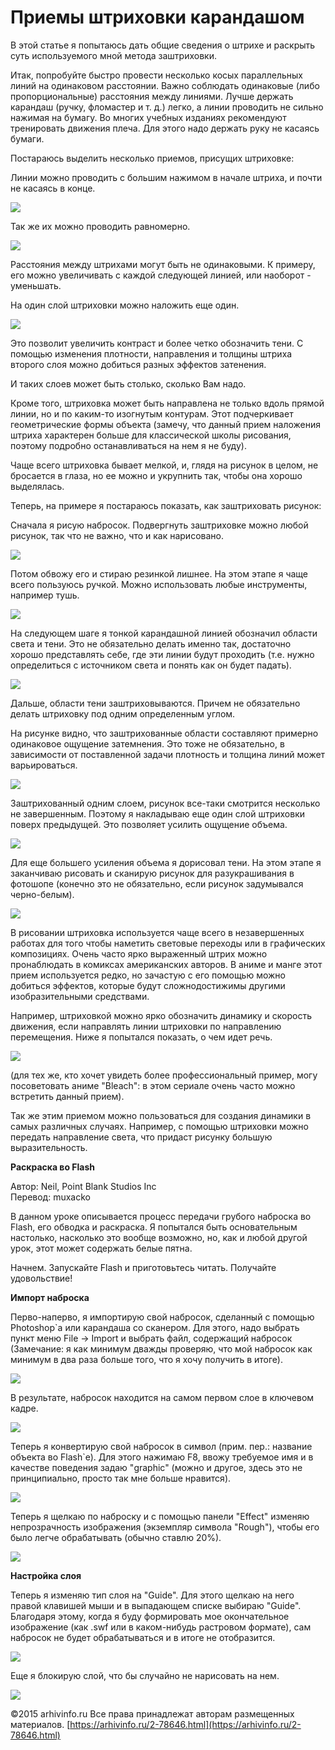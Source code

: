 # Приемы штриховки карандашом
В этой статье я попытаюсь дать общие сведения о штрихе и раскрыть суть используемого мной метода заштриховки.

Итак, попробуйте быстро провести несколько косых параллельных линий на одинаковом расстоянии. Важно соблюдать одинаковые (либо пропорциональные) расстояния между линиями. Лучше держать карандаш (ручку, фломастер и т. д.) легко, а линии проводить не сильно нажимая на бумагу. Во многих учебных изданиях рекомендуют тренировать движения плеча. Для этого надо держать руку не касаясь бумаги.

Постараюсь выделить несколько приемов, присущих штриховке:

Линии можно проводить с большим нажимом в начале штриха, и почти не касаясь в конце.

![](http://konspekta.net/zdavalkaru/baza1/2295801635828.files/image086.jpg)

Так же их можно проводить равномерно.

![](http://konspekta.net/zdavalkaru/baza1/2295801635828.files/image087.jpg)

Расстояния между штрихами могут быть не одинаковыми. К примеру, его можно увеличивать с каждой следующей линией, или наоборот - уменьшать.

На один слой штриховки можно наложить еще один.

![](http://konspekta.net/zdavalkaru/baza1/2295801635828.files/image088.jpg)

Это позволит увеличить контраст и более четко обозначить тени. С помощью изменения плотности, направления и толщины штриха второго слоя можно добиться разных эффектов затенения.

И таких слоев может быть столько, сколько Вам надо.

Кроме того, штриховка может быть направлена не только вдоль прямой линии, но и по каким-то изогнутым контурам. Этот подчеркивает геометрические формы объекта (замечу, что данный прием наложения штриха характерен больше для классической школы рисования, поэтому подробно останавливаться на нем я не буду).

Чаще всего штриховка бывает мелкой, и, глядя на рисунок в целом, не бросается в глаза, но ее можно и укрупнить так, чтобы она хорошо выделялась.

Теперь, на примере я постараюсь показать, как заштриховать рисунок:

Сначала я рисую набросок. Подвергнуть заштриховке можно любой рисунок, так что не важно, что и как нарисовано.

![](http://konspekta.net/zdavalkaru/baza1/2295801635828.files/image089.jpg)

Потом обвожу его и стираю резинкой лишнее. На этом этапе я чаще всего пользуюсь ручкой. Можно использовать любые инструменты, например тушь.

![](http://konspekta.net/zdavalkaru/baza1/2295801635828.files/image090.jpg)

На следующем шаге я тонкой карандашной линией обозначил области света и тени. Это не обязательно делать именно так, достаточно хорошо представлять себе, где эти линии будут проходить (т.е. нужно определиться с источником света и понять как он будет падать).

![](http://konspekta.net/zdavalkaru/baza1/2295801635828.files/image091.jpg)

Дальше, области тени заштриховываются. Причем не обязательно делать штриховку под одним определенным углом.

На рисунке видно, что заштрихованные области составляют примерно одинаковое ощущение затемнения. Это тоже не обязательно, в зависимости от поставленной задачи плотность и толщина линий может варьироваться.

![](http://konspekta.net/zdavalkaru/baza1/2295801635828.files/image092.jpg)

Заштрихованный одним слоем, рисунок все-таки смотрится несколько не завершенным. Поэтому я накладываю еще один слой штриховки поверх предыдущей. Это позволяет усилить ощущение объема.

![](http://konspekta.net/zdavalkaru/baza1/2295801635828.files/image093.jpg)

Для еще большего усиления объема я дорисовал тени. На этом этапе я заканчиваю рисовать и сканирую рисунок для разукрашивания в фотошопе (конечно это не обязательно, если рисунок задумывался черно-белым).

![](http://konspekta.net/zdavalkaru/baza1/2295801635828.files/image094.jpg)

В рисовании штриховка используется чаще всего в незавершенных работах для того чтобы наметить световые переходы или в графических композициях. Очень часто ярко выраженный штрих можно пронаблюдать в комиксах американских авторов. В аниме и манге этот прием используется редко, но зачастую с его помощью можно добиться эффектов, которые будут сложнодостижимы другими изобразительными средствами.

Например, штриховкой можно ярко обозначить динамику и скорость движения, если направлять линии штриховки по направлению перемещения. Ниже я попытался показать, о чем идет речь.

![](http://konspekta.net/zdavalkaru/baza1/2295801635828.files/image095.jpg)

(для тех же, кто хочет увидеть более профессиональный пример, могу посоветовать аниме "Bleach": в этом сериале очень часто можно встретить данный прием).

Так же этим приемом можно пользоваться для создания динамики в самых различных случаях. Например, с помощью штриховки можно передать направление света, что придаст рисунку большую выразительность.

**Раскраска во Flash**

Автор: Neil, Point Blank Studios Inc  
Перевод: muxacko

В данном уроке описывается процесс передачи грубого наброска во Flash, его обводка и раскраска. Я попытался быть основательным настолько, насколько это вообще возможно, но, как и любой другой урок, этот может содержать белые пятна.

Начнем. Запускайте Flash и приготовьтесь читать. Получайте удовольствие!

**Импорт наброска**

Перво-наперво, я импортирую свой набросок, сделанный с помощью Photoshop\`а или карандаша со сканером. Для этого, надо выбрать пункт меню File -> Import и выбрать файл, содержащий набросок (Замечание: я как минимум дважды проверяю, что мой набросок как минимум в два раза больше того, что я хочу получить в итоге).

![](http://konspekta.net/zdavalkaru/baza1/2295801635828.files/image096.jpg)

В результате, набросок находится на самом первом слое в ключевом кадре.

![](http://konspekta.net/zdavalkaru/baza1/2295801635828.files/image097.jpg)

Теперь я конвертирую свой набросок в символ (прим. пер.: название объекта во Flash\`е). Для этого нажимаю F8, ввожу требуемое имя и в качестве поведения задаю "graphic" (можно и другое, здесь это не принципиально, просто так мне больше нравится).

![](http://konspekta.net/zdavalkaru/baza1/2295801635828.files/image098.jpg)

Теперь я щелкаю по наброску и с помощью панели "Effect" изменяю непрозрачность изображения (экземпляр символа "Rough"), чтобы его было легче обрабатывать (обычно ставлю 20%).

![](http://konspekta.net/zdavalkaru/baza1/2295801635828.files/image099.jpg)

**Настройка слоя**

Теперь я изменяю тип слоя на "Guide". Для этого щелкаю на него правой клавишей мыши и в выпадающем списке выбираю "Guide". Благодаря этому, когда я буду формировать мое окончательное изображение (как .swf или в каком-нибудь растровом формате), сам набросок не будет обрабатываться и в итоге не отобразится.

![](http://konspekta.net/zdavalkaru/baza1/2295801635828.files/image100.jpg)

Еще я блокирую слой, что бы случайно не нарисовать на нем.

![](http://konspekta.net/zdavalkaru/baza1/2295801635828.files/image101.jpg)

©2015 arhivinfo.ru Все права принадлежат авторам размещенных материалов. 
 [https://arhivinfo.ru/2-78646.html](https://arhivinfo.ru/2-78646.html)
